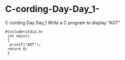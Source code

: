 # C-cording-Day-Day_1-
C cording Day Day_1 
Write a C program to display "AOT"

    #include<stdio.h>
     int main()
     {
      printf("AOT");
     return 0;
     }
